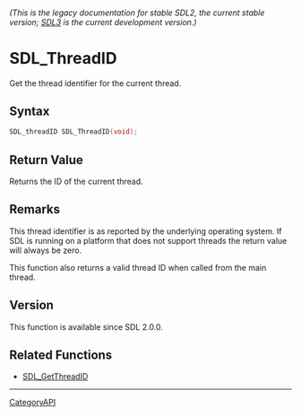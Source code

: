 ###### (This is the legacy documentation for stable SDL2, the current stable version; [SDL3](https://wiki.libsdl.org/SDL3/) is the current development version.)
# SDL_ThreadID

Get the thread identifier for the current thread.

## Syntax

```c
SDL_threadID SDL_ThreadID(void);

```

## Return Value

Returns the ID of the current thread.

## Remarks

This thread identifier is as reported by the underlying operating system.
If SDL is running on a platform that does not support threads the return
value will always be zero.

This function also returns a valid thread ID when called from the main
thread.

## Version

This function is available since SDL 2.0.0.

## Related Functions

* [SDL_GetThreadID](SDL_GetThreadID)

----
[CategoryAPI](CategoryAPI)

